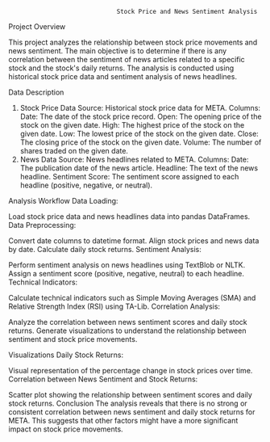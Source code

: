                                   Stock Price and News Sentiment Analysis

Project Overview

This project analyzes the relationship between stock price movements and news sentiment. The main objective is to determine if there is any correlation between the sentiment of news articles related to a specific stock and the stock's daily returns. The analysis is conducted using historical stock price data and sentiment analysis of news headlines.

Data Description
1. Stock Price Data
Source: Historical stock price data for META.
Columns:
Date: The date of the stock price record.
Open: The opening price of the stock on the given date.
High: The highest price of the stock on the given date.
Low: The lowest price of the stock on the given date.
Close: The closing price of the stock on the given date.
Volume: The number of shares traded on the given date.
2. News Data
Source: News headlines related to META.
Columns:
Date: The publication date of the news article.
Headline: The text of the news headline.
Sentiment Score: The sentiment score assigned to each headline (positive, negative, or neutral).

Analysis Workflow
Data Loading:

Load stock price data and news headlines data into pandas DataFrames.
Data Preprocessing:

Convert date columns to datetime format.
Align stock prices and news data by date.
Calculate daily stock returns.
Sentiment Analysis:

Perform sentiment analysis on news headlines using TextBlob or NLTK.
Assign a sentiment score (positive, negative, neutral) to each headline.
Technical Indicators:

Calculate technical indicators such as Simple Moving Averages (SMA) and Relative Strength Index (RSI) using TA-Lib.
Correlation Analysis:

Analyze the correlation between news sentiment scores and daily stock returns.
Generate visualizations to understand the relationship between sentiment and stock price movements.

Visualizations
Daily Stock Returns:

Visual representation of the percentage change in stock prices over time.
Correlation between News Sentiment and Stock Returns:

Scatter plot showing the relationship between sentiment scores and daily stock returns.
Conclusion
The analysis reveals that there is no strong or consistent correlation between news sentiment and daily stock returns for META. This suggests that other factors might have a more significant impact on stock price movements.